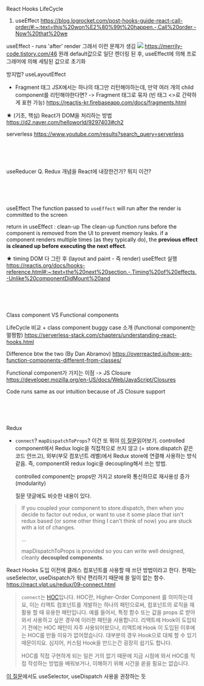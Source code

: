 React Hooks LifeCycle



1. useEffect
https://blog.logrocket.com/post-hooks-guide-react-call-order/#:~:text=this%20won%E2%80%99t%20happen.-,Call%20order,-Now%20that%20we



useEffect - runs 'after' render
그래서 이런 문제가 생김
![](https://blog.kakaocdn.net/dn/eFC5OT/btqXwdg7gIx/RrXfz887pljat4sRFebgr0/img.gif)
https://merrily-code.tistory.com/46
원래 default값으로 일단 렌더링 된 후, useEffect에 의해 프로그래머에 의해 세팅된 값으로 초기화

방지법? useLayoutEffect





* Fragment 태그
	JSX에서는 하나의 태그만 리턴해야하는데, 만약 여러 개의 child component를 리턴해야한다면? -> Fragment 태그로 묶자 (빈 태그 <>로 간략하게 표현 가능)
	https://reactjs-kr.firebaseapp.com/docs/fragments.html
	
	
	
	
★ (기초, 핵심) React가 DOM을 처리하는 방법
https://d2.naver.com/helloworld/9297403#ch2



serverless
https://www.youtube.com/results?search_query=serverless


<br>
<br>
<br>

useReducer
Q. Redux 개념을 React에 내장한건가? 뭐지 이건?

<br>
<br>
<br>

useEffect
The function passed to `useEffect` will run after the render is committed to the screen

return in useEffect : clean-up
The clean-up function runs before the component is removed from the UI to prevent memory leaks.
if a component renders multiple times (as they typically do), the **previous effect is cleaned up before executing the next effect**.

★ timing
DOM 다 그린 후 (layout and paint - 즉 render) useEffect 실행
https://reactjs.org/docs/hooks-reference.html#:~:text=the%20next%20section.-,Timing%20of%20effects,-Unlike%20componentDidMount%20and


<br>
<br>
<br>

Class component VS Functional components

LifeCycle 비교 + class component buggy case 소개 (functional component는 멀쩡함)
https://serverless-stack.com/chapters/understanding-react-hooks.html

Difference btw the two (By Dan Abramov)
https://overreacted.io/how-are-function-components-different-from-classes/

Functional component가 가지는 이점
-> JS Closure 
https://developer.mozilla.org/en-US/docs/Web/JavaScript/Closures

Code runs same as our intuition because of JS Closure support

<br>
<br>
<br>


Redux
* ```connect```? ```mapDispatchToProps```? 이건 또 뭐야
[이 질문](https://stackoverflow.com/questions/39419237/what-is-mapdispatchtoprops)읽어보기.
controlled component에서 Redux logic을 직접적으로 쓰지 않고 (= store.dispatch 같은 코드 안쓰고), 외부(부모 컴포넌트 레벨)에서 Redux store에 연결해 사용하는 방식 같음.
즉, component와 redux logic을 decoupling해서 쓰는 방법. 

   controlled component는 props만 가지고 store와 통신하므로 재사용성 증가 (modularity)

   질문 댓글에도 비슷한 내용이 있다.
   
> If you coupled your component to store.dispatch, then when you decide to factor out redux, or want to use it some place that isn't redux based (or some other thing I can't think of now) you are stuck with a lot of changes. 
> 
> ...
> 
> mapDispatchToProps is provided so you can write well designed, cleanly **decoupled components**.

React Hooks 도입 이전에 클래스 컴포넌트를 사용할 때 쓰던 방법이라고 한다.
현재는 useSelector, useDispatch가 워낙 편리하기 때문에 쓸 일이 없는 함수.
https://react.vlpt.us/redux/09-connect.html

>`connect`는 [HOC](https://velopert.com/3537)입니다. HOC란, Higher-Order Component 를 의미하는데요, 이는 리액트 컴포넌트를 개발하는 하나의 패턴으로써, 컴포넌트의 로직을 재활용 할 때 유용한 패턴입니다. 예를 들어서, 특정 함수 또는 값을 props 로 받아와서 사용하고 싶은 경우에 이러한 패턴을 사용합니다. 
>리액트에 Hook이 도입되기 전에는 HOC 패턴이 자주 사용되어왔으나, 리액트에 Hook 이 도입된 이후에는 HOC를 만들 이유가 없어졌습니다. 대부분의 경우 Hook으로 대체 할 수 있기 때문이지요. 심지어, 커스텀 Hook을 만드는건 굉장히 쉽기도 합니다.
>
>HOC를 직접 구현하게 되는 일은 거의 없기 때문에 지금 시점에 와서 HOC를 직접 작성하는 방법을 배워보거나, 이해하기 위해 시간을 쏟을 필요는 없습니다.

[이 질문](https://stackoverflow.com/questions/59748180/should-i-use-useselector-usedispatch-instead-of-mapstatetoprops)에서도 useSelector, useDispatch 사용을 권장하는 듯